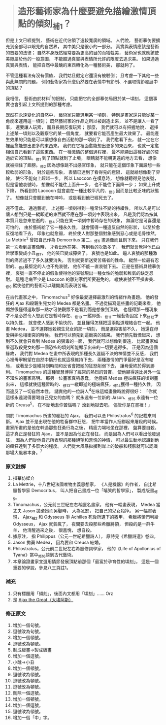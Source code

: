 > # 造形藝術家為什麼要避免描繪激情頂點的傾刻<sub>補1</sub>？

但是上文已經提到，
藝術在近代佔領了遠較寬廣的領域。
人們說，
藝術摹仿要擴充到全部可以眼見的自然界，
其中美只是很小的一部分。
真實與表情應該是藝術的首要的法律；
自然本身既然經常要為更高的目的而犧牲美，
藝術家也就應該使美隸屬於他的一般意圖，
不能超過真實與表情所允許的限度去追求美。
如果通過真實與表情，
能把自然中最醜的東西轉化為一種藝術美，
那就夠了。

不管這種看法有沒有價值，
我們姑且假定它還沒有被駁倒；
且考慮一下其他一些與此無關的問題，
例如藝術家為什麼仍然要在表情中有節制、不選取情節發展中的頂點？

我相信，
藝術由於材料<sup>1</sup>的限制，
只能把它的全部摹仿局限於某一頃刻，
這個事實也會引起上文所提到的那種考慮。

既然在永遠變化的自然中，
藝術家只能選用某一頃刻，
特別是畫家還只能從某一角度來運用這一頃刻；
既然藝術家的作品之所以被創造出來，
並不是讓人一看了事，
還要讓人玩索，
而且長期反復玩索；
那麼，
我們就可以有把握地說，
選擇上述某一頃刻以及觀察它的某一個角度，
就要看它能否產生最大效果了。
最能產生效果的只能是可以讓想像自由活動的那一頃刻了。
我們愈看下去，
就一定在它裡面愈能想出更多的東西來。
我們在它裡面愈能想出更多的東西來，
也就一定愈相信自己看到了這些東西。
在一種激情的整個過程裡，
最不能顯出這種好處的莫過於它的頂點。<sub>修1</sub>
到了頂點就到了止境，
眼睛就不能朝更遠的地方去看，
想像就被捆住了翅膀。<sub>修2</sub>
因為想像跳不出感官印象，
就只能在這個印象下面設想一些較軟弱的形象，
對於這些形象，
表情已達到了看得見的極限，
這就給想像劃了界線，
使它不能向上超越一步。
所以 Laocoon 在嘆息時，
想像就聽得見他哀號，
但是當他哀號時，
想像就不能往上面升一步，
也不能往下面降一步；
如果上升或下降，
所看到的 Laocoon 就會處在一種比較平凡的、<sub>修3</sub>
因而是比較乏味的狀態了。
想像就只會聽到他在呻吟，
或是看到他已經死去了。

還不僅此。
通過藝術，
上述那一頃刻得到一種常住不變的持續性，
所以凡是可以讓人想到只是一縱即逝的東西就不應在那一頃刻中表現出來。
凡是我們認為按其本質只是忽來忽逝的、<sub>修4</sub>
只能在某一頃刻中暫時存在的現象，
無論它是可喜還是可怕的，
由於藝術給了它一種永久性，
就會獲得一種違反自然的形狀，
以至於愈反復地看下去，
印象也就愈弱，
終於使人對那整個對象感到惡心或是毛骨悚然。
La Mettrie<sup>2</sup> 曾把自己作為 Democritus 第二，<sub>修6</sub>
畫過像而且刻下來，
只在我們第一次看到這畫像時，
才看出他在笑。
等到看的次數多了，
我們就會覺得他已由哲學家變成小丑<sub>修7</sub>，
他的笑已變成獰笑了。
哀號也是如此。
逼人哀號的那種激烈的痛苦過不了多久就要消失，
否則就要斷送受苦痛者的性命。
縱然一位最有忍耐的、<sub>修8</sub>最堅定的人也不免哀號，
他卻不能一直哀號下去。
正是在藝術具體摹仿裡，
哀號一直不停止的假象使得他的哀號現出一種女性的脆弱和稚氣的缺乏忍耐。
這種毛病至少是 Laocoon 的雕刻家們所要避免的，
縱使哀號不至損害美、<sub>修9</sub>
縱使他們的藝術可以離開美而表現苦痛。

在古代畫家之中，
Timomachus<sup>3</sup> 好像最愛選擇最激烈的情緒作為畫題。
他的發狂的 Ajax 和殺親生兒女的 Medea 都是名畫。
不過從描寫這些畫的記載來看，
他顯然很懂得選取那一點才可使觀眾不是看到而是想像到頂點，
也懂得那一種現象才不是必然令人想到它是暫時存在、<sub>修10</sub>
一縱即逝、<sub>修11</sub>
一經藝術固定下來<sub>修12</sub>予以持久性，
就會使人感到不愉快的，
並且懂得怎樣把這兩點道理結合在一起。
他畫 Medea，
並不選擇她殺親生兒女的那一頃刻，
而是選殺害前不久，
她還在母愛與妒忌相衝突的時候。
我們可以預見到這衝突的結果。
我們預先戰慄起來，
想到不久就會只看到 Medea 的狠毒的一面，
我們就可以想像到很遠，
比起畫家如果選取殺兒女的那一個恐怖的頃刻所能顯示出來的一切要遠得多。
正是因為這個緣故，
我們對 Medea 在畫中所表現的那種長久遲疑不決的神情並不反感，
我們心裡毋寧盼望在自然中情形也就這樣維持下去，
兩種激情的鬥爭最好是沒有結局，
或著至少是維持到時間和反省會把她的狂怒削弱下去，
讓母愛終於得到勝利。
Timomachus 的這種智慧博得了經常的熱烈的贊賞，
使他顯得遠比另外一位不知名的畫家高明。
那另一位畫家真夠愚蠢，
他竟把 Medea 極端瘋狂的頃刻畫出來，
這樣就使這種暫時的、<sub>修13</sub>一縱即逝的極端瘋狂，<sub>修14</sub>獲得一種持久性，
因而違反了一切自然本性。
譴責他的一位詩人<sup>4</sup>在咏這幅畫像時說得很好：
「你就這樣永遠渴得要喝自己兒女的血嗎？
就永遠有一位新的 Jason、<sub>修15</sub>
永遠有一位新的 Creusa<sup>5</sup>，
在不斷地惹你苦惱嗎？
滾到地獄去吧，
儘管你是在畫裡！」

關於 Timomachus 所畫的發狂的 Ajax，
我們可以憑 Philostratus<sup>6</sup> 的記載來判斷。
Ajax 並不是出現在他的牲畜群中狂怒，
把牛羊當作人捆綁起來屠殺的時候。
畫家所畫的是他在幹過那些狂勇行為之後，
精疲力竭地坐在那裡，
盤算要自殺。
這才真正是發狂的 Ajax，
並不是因為他正在發狂，
而是因為人們可以看出他發過狂，
因為人們從他自己所表現的那種絕望和羞愧的神情，
可以最生動地認識到他的瘋狂達到了多麼大的程度。
人們從大風暴拋擲到岸上的破船和殘骸就可以認識那場大風暴本身。<sup>7</sup>


### 原文註解 ###

1. 指摹仿媒介
2. La Mettrie，十八世紀法國唯物主義思想家，
	《人是機器》的作者，
	自比希臘哲學家 Democritus，
	叫人把自己畫成一位「嘻笑的哲學家」，
	製成版畫<sub>修5</sub>。
3. Timomachus，公元前三世紀左右希臘名畫家。
	他有一幅畫表現，
	Medea 當丈夫 Jason 拋棄她而另娶時，
	大為忿怒，
	把自己的兒女殺掉。
	另一幅畫表現，
	Ajax<sub>補2</sub> 和 Odysseus 爭 Achilles 死後所遺下的盔甲，
	希臘將領們判給 Odysseus，
	Ajax 就氣瘋了，
	夜間要去殺那些希臘將領，
	但殺的是一群牛羊，
	他清醒過來之後，
	很羞愧，
	想自殺。
4. 據原注，
	指 Philippus（公元一世紀希臘詩人），
	原詩見《希臘詩選》卷四。
5. Jason 拋棄 Medea，
	因為要和 Creusa 結婚。
6. Philostratus，公元前二世紀左右希臘修詞學家，
	他的《Life of Apollonius of Tyana》當中<sub>修16</sub>談到古代藝術。
7. 本章論證畫家宜選用情節發展頂點前那個「最富於孕育性的頃刻」，
	這是一個重要的學說，參見八三頁註1。


### 補充 ###

1. 只有標題用「傾刻」，後面內文都用「頃刻」...... Orz
2. 是 [Ajax the Great（大埃阿斯）](https://zh.wikipedia.org/wiki/%E5%A4%A7%E5%9F%83%E9%98%BF%E6%96%AF)


### 修正原文 ###

1. 增加一個句號。
2. 逗號改為句號。
3. 增加一個頓號。
4. 逗號改為頓號。
5. 制成板畫→製成版畫
6. 增加一個逗號。
7. 小醜→小丑
8. 增加一個頓號。
9. 逗號改為頓號。
10. 逗號改為頓號。
11. 逗號改為頓號。
12. 刪除一個逗號。
13. 增加一個頓號。
14. 增加一個逗號。
15. 逗號改為頓號。
16. 增加一個「中」字。
